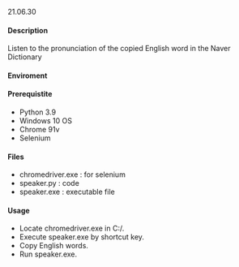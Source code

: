 21.06.30

#### Description
Listen to the pronunciation of the copied English word in the Naver Dictionary

#### Enviroment


#### Prerequistite
 - Python 3.9
 - Windows 10 OS
 - Chrome 91v
 - Selenium

#### Files
 - chromedriver.exe : for selenium
 - speaker.py : code
 - speaker.exe : executable file

#### Usage
 - Locate chromedriver.exe in C:/.
 - Execute speaker.exe by shortcut key.
 - Copy English words.
 - Run speaker.exe.